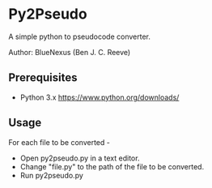 # Py2Pseudo
A simple python to pseudocode converter.

Author: BlueNexus (Ben J. C. Reeve)

## Prerequisites
- Python 3.x https://www.python.org/downloads/

## Usage
For each file to be converted - 
- Open py2pseudo.py in a text editor.
- Change "file.py" to the path of the file to be converted.
- Run py2pseudo.py

